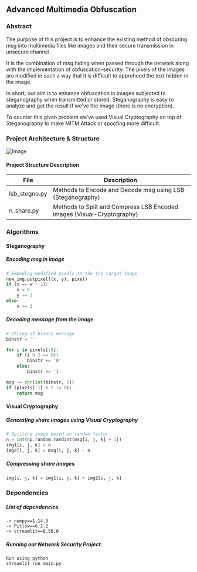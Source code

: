 ## Advanced Multimedia Obfuscation
### Abstract
The purpose of this project is to enhance the existing method of obscuring msg into multimedia files like images and their secure transmission in unsecure channel.

It is the combination of msg hiding when passed through the network along with the implementation of obfuscation-security. 
The pixels of the images are modified in such a way that it is difficult to apprehend the text hidden in the image. 

In short, our aim is to enhance obfuscation in images subjected to steganography when transmitted or stored.
Steganography is easy to analyze and get the result if we’ve the Image (there is no encryption). 

To counter this given problem we’ve used Visual Cryptography on top of Steganography to make MITM Attack or spoofing more difficult.

### Project Architecture & Structure
![image](https://i.imgur.com/nh0J1Sn.png)

#### Project Structure Description
| File          | Description                                               |
|---------------|-----------------------------------------------------------|
| lsb_stegno.py | Methods to Encode and Decode msg using LSB {Steganography} |
| n_share.py    | Methods to Split and Compress LSB Encoded images {Visual-Cryptography}|

### Algorithms
#### Steganography
##### Encoding msg in image

```python
# Embeding modified pixels in the the target image
new_img.putpixel((x, y), pixel)
if (x == w - 1):
    x = 0
    y += 1
else:
    x += 1
```

##### Decoding message from the image
```python
# string of binary message
binstr = ''

for i in pixels[:8]:
    if (i % 2 == 0):
        binstr += '0'
    else:
        binstr += '1'

msg += chr(int(binstr, 2))
if (pixels[-1] % 2 != 0):
    return msg
```
#### Visual Cryptography

##### Generating share images using Visual Cryptography
```python
# Spliting image based on random factor
n = int(np.random.randint(msg[i, j, k] + 1))
img1[i, j, k] = n
img2[i, j, k] = msg[i, j, k] - n
```

##### Compressing share images
```python
img[i, j, k] = img1[i, j, k] + img2[i, j, k]
```

### Dependencies
##### List of dependencies
```
-> numpy==1.14.3
-> Pillow==6.2.2
-> streamlit==0.56.0
```
##### Running our Network Security Project.
```
Run using python
streamlit run main.py
```

